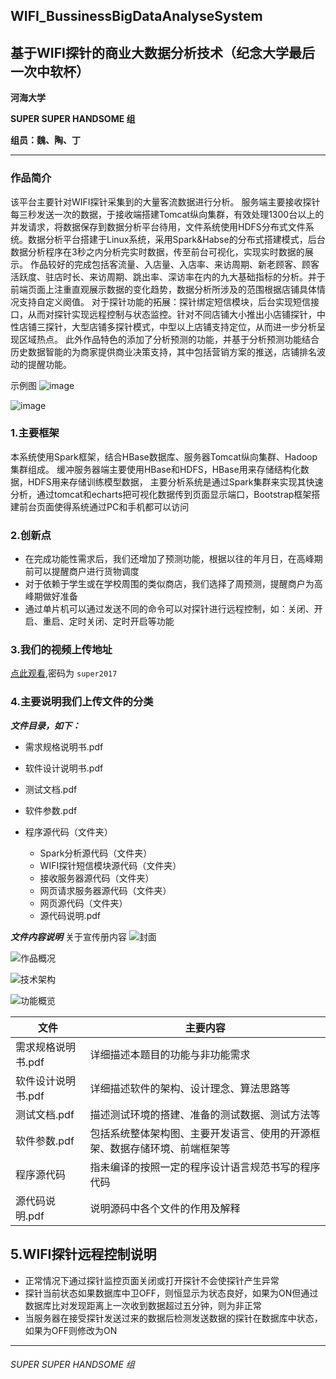 ## WIFI_BussinessBigDataAnalyseSystem
## 基于WIFI探针的商业大数据分析技术（纪念大学最后一次中软杯）
**河海大学**

**SUPER SUPER HANDSOME 组**

**组员：魏、陶、丁**

****
### 作品简介
该平台主要针对WIFI探针采集到的大量客流数据进行分析。
服务端主要接收探针每三秒发送一次的数据，于接收端搭建Tomcat纵向集群，有效处理1300台以上的并发请求，将数据保存到数据分析平台待用，文件系统使用HDFS分布式文件系统。数据分析平台搭建于Linux系统，采用Spark&Habse的分布式搭建模式，后台数据分析程序在3秒之内分析完实时数据，传至前台可视化，实现实时数据的展示。
作品较好的完成包括客流量、入店量、入店率、来访周期、新老顾客、顾客活跃度、驻店时长、来访周期、跳出率、深访率在内的九大基础指标的分析。并于前端页面上注重直观展示数据的变化趋势，数据分析所涉及的范围根据店铺具体情况支持自定义阕值。
对于探针功能的拓展：探针绑定短信模块，后台实现短信接口，从而对探针实现远程控制与状态监控。针对不同店铺大小推出小店铺探针，中性店铺三探针，大型店铺多探针模式，中型以上店铺支持定位，从而进一步分析呈现区域热点。
此外作品特色的添加了分析预测的功能，并基于分析预测功能结合历史数据智能的为商家提供商业决策支持，其中包括营销方案的推送，店铺排名波动的提醒功能。

示例图
![image](https://github.com/rainmaple/WIFI_BussinessBigDataAnalyseSystem/raw/master/images_about/%E5%95%86%E5%9F%8E%E5%8C%BA%E5%9F%9F%E7%83%AD%E7%82%B9.png)

![image](https://github.com/rainmaple/WIFI_BussinessBigDataAnalyseSystem/raw/master/images_about/%E7%83%AD%E9%97%A8%E5%BA%97%E9%93%BA%E6%8E%92%E5%90%8D.png)
### 1.主要框架
本系统使用Spark框架，结合HBase数据库、服务器Tomcat纵向集群、Hadoop集群组成。
缓冲服务器端主要使用HBase和HDFS，HBase用来存储结构化数据，HDFS用来存储训练模型数据，
主要分析系统是通过Spark集群来实现其快速分析，通过tomcat和echarts把可视化数据传到页面显示端口，Bootstrap框架搭建前台页面使得系统通过PC和手机都可以访问

### 2.创新点
  - 在完成功能性需求后，我们还增加了预测功能，根据以往的年月日，在高峰期前可以提醒商户进行货物调度
  - 对于依赖于学生或在学校周围的类似商店，我们选择了周预测，提醒商户为高峰期做好准备
  - 通过单片机可以通过发送不同的命令可以对探针进行远程控制，如：关闭、开启、重启、定时关闭、定时开启等功能

### 3.我们的视频上传地址

[点此观看](http://v.youku.com/v_show/id_XMjg1ODE1NDc2MA==.html?spm=a2hzp.8244740.0.0),密码为 `super2017`

### 4.主要说明我们上传文件的分类

***文件目录，如下：***

  - 需求规格说明书.pdf
  - 软件设计说明书.pdf
  - 测试文档.pdf
  - 软件参数.pdf
  - 程序源代码（文件夹）

    - Spark分析源代码（文件夹）
    - WIFI探针短信模块源代码（文件夹）
    - 接收服务器源代码（文件夹）
    - 网页请求服务器源代码（文件夹）
    - 网页源代码（文件夹）
    - 源代码说明.pdf

***文件内容说明***
关于宣传册内容
![封面](https://github.com/rainmaple/WIFI_BussinessBigDataAnalyseSystem/raw/master/images_about/%E5%AE%A3%E4%BC%A0%E5%86%8C/00%20%E5%B0%81%E9%9D%A2.jpg)

![作品概况](https://github.com/rainmaple/WIFI_BussinessBigDataAnalyseSystem/raw/master/images_about/宣传册/01%20作品概况.jpg)

![技术架构](https://github.com/rainmaple/WIFI_BussinessBigDataAnalyseSystem/raw/master/images_about/%E5%AE%A3%E4%BC%A0%E5%86%8C/02%20%E6%8A%80%E6%9C%AF%E6%9E%B6%E6%9E%84.jpg)

![功能概览](https://github.com/rainmaple/WIFI_BussinessBigDataAnalyseSystem/raw/master/images_about/%E5%AE%A3%E4%BC%A0%E5%86%8C/03%20%E5%8A%9F%E8%83%BD%E6%A6%82%E8%A7%88.jpg)

| 文件| 主要内容 |
| ------ | ------ |
| 需求规格说明书.pdf |详细描述本题目的功能与非功能需求 |
| 软件设计说明书.pdf | 详细描述软件的架构、设计理念、算法思路等 |
| 测试文档.pdf | 描述测试环境的搭建、准备的测试数据、测试方法等 |
| 软件参数.pdf| 包括系统整体架构图、主要开发语言、使用的开源框架、数据存储环境、前端框架等|
| 程序源代码 | 指未编译的按照一定的程序设计语言规范书写的程序代码 |
| 源代码说明.pdf | 说明源码中各个文件的作用及解释|

## 5.WIFI探针远程控制说明
 - 正常情况下通过探针监控页面关闭或打开探针不会使探针产生异常
 - 探针当前状态如果数据库中卫OFF，则恒显示为状态良好，如果为ON但通过数据库比对发现距离上一次收到数据超过五分钟，则为非正常
 - 当服务器在接受探针发送过来的数据后检测发送数据的探针在数据库中状态，如果为OFF则修改为ON

****

###### SUPER SUPER HANDSOME 组
